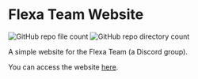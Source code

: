 # Flexa Team Website

![GitHub repo file count](https://img.shields.io/github/directory-file-count/Ollz-png/Flexa-Team?style=plastic&label=Files)
![GitHub repo directory count](https://img.shields.io/github/directory-file-count/Ollz-png/Flexa-Team?type=dir&style=plastic&label=Directories)

A simple website for the Flexa Team (a Discord group).

You can access the website [here](https://ollz-png.github.io/Flexa-Team/).
